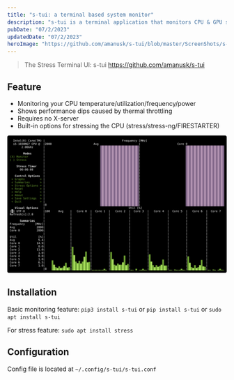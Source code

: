 ```yaml
---
title: "s-tui: a terminal based system monitor"
description: "s-tui is a terminal application that monitors CPU & GPU stats"
pubDate: "07/2/2023"
updatedDate: "07/2/2023"
heroImage: "https://github.com/amanusk/s-tui/blob/master/ScreenShots/s-tui-1.0.gif?raw=true"
---
```


> The Stress Terminal UI: s-tui https://github.com/amanusk/s-tui

## Feature

- Monitoring your CPU temperature/utilization/frequency/power
- Shows performance dips caused by thermal throttling
- Requires no X-server
- Built-in options for stressing the CPU (stress/stress-ng/FIRESTARTER)

![](../../../assets/gagets/s-tui.png)

## Installation

Basic monitoring feature: `pip3 install s-tui` or `pip install s-tui` or `sudo apt install s-tui`

For stress feature: `sudo apt install stress`

## Configuration

Config file is located at `~/.config/s-tui/s-tui.conf`
